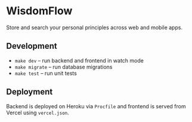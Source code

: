 # WisdomFlow

Store and search your personal principles across web and mobile apps.

## Development

- `make dev` – run backend and frontend in watch mode
- `make migrate` – run database migrations
- `make test` – run unit tests

## Deployment

Backend is deployed on Heroku via `Procfile` and frontend is served from Vercel using `vercel.json`.
